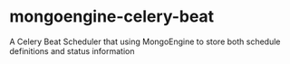 # mongoengine-celery-beat
A Celery Beat Scheduler that using MongoEngine to store both schedule definitions and status information
